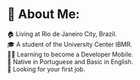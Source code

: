 # 💫 About Me:
🏠 Living at Rio de Janeiro City, Brazil.<br>🎓 A student of the University Center IBMR.<br>👨‍💻 Learning to become a Developer Mobile.<br>🌱 Native in Portuguese and Basic in English.<br>💬 Looking for your first job.
